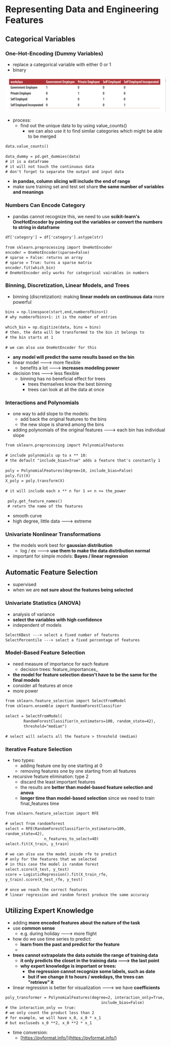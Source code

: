 # Representing Data and Engineering Features

## Categorical Variables

### One-Hot-Encoding (Dummy Variables)

* replace a categorical variable with either 0 or 1
* binary

![](<.gitbook/assets/Screen Shot 2022-06-12 at 6.37.57 PM.png>)

* process:
  * find out the unique data to by using value\_counts()
    * we can also use it to find similar categories which might be able to be merged

```
data.value_counts()

data_dummy = pd.get_dummies(data)
# it is a dataframe
# it will not touch the continuous data
# don't forget to separate the output and input data
```

* **in pandas, column slicing will include the end of range**
* make sure training set and test set share **the same number of variables and meanings**



### Numbers Can Encode Category

* pandas cannot recognize this, we need to use **scikit-learn's OneHotEncoder by pointing out the variables or convert the numbers to string in dataframe**

```
df['category'] = df['category'].astype(str)

from sklearn.preprocessing import OneHotEncoder
encoder = OneHotEncoder(sparse=False)
# sparse = False: returns an array
# sparse = True: turns a sparse matrix
encoder.fit(which_bin)
# OneHotEncoder only works for categorical vairables in numbers

```



### Binning, Discretization, Linear Models, and Trees

* binning (discretization): making **linear models on continuous data** more powerful

```
bins = np.linespace(start,end,numberofbins+1)
# why numberofbins+1: it is the number of entries

which_bin = np.digitize(data, bins = bins)
# then, the data will be transformed to the bin it belongs to
# the bin starts at 1

# we can also use OneHotEncoder for this
```

* **any model will predict the same results based on the bin**
* linear model ---> more flexible
  * benefits a lot ---> **increases modeling power**
* decision tres ---> less flexible
  * binning has no beneficial effect for trees
    * trees themselves know the best binning
    * trees can look at all the data at once



### Interactions and Polynomials

* one way to add slope to the models:
  * add back the original features to the bins
  * the new slope is shared among the bins
* adding polynomials of the original features ---> each bin has individual slope

```
from sklearn.preprocessing import PolynomialFeatures

# include polynomials up to x ** 10:
# the default "include_bias=True" adds a feature that's constantly 1

poly = PolynomialFeatures(degree=10, include_bias=False) 
poly.fit(X)
X_poly = poly.transform(X)

# it will include each x ** n for 1 =< n <= the_power

 poly.get_feature_names()
 # return the name of the features 
```

* smooth curve
* high degree, little data ---> extreme



### Univariate Nonlinear Transformations

* the models work best for **gaussian distribution**&#x20;
  * log / ex ---> **use them to make the data distribution normal**&#x20;
* important for simple models: **Bayes / linear regression**



## Automatic Feature Selection

* supervised
* when we are **not sure about the features being selected**



### Univariate Statistics (ANOVA)

* analysis of variance
* **select the variables with high confidence**
* independent of models

```
SelectKBest ---> select a fixed number of features
SelectPercentile ---> select a fixed percentage of features
```



### Model-Based Feature Selection

* need measure of importance for each feature
  * decision trees: feature\_importances\_
* **the model for feature selection doesn't have to be the same for the final models**
* consider all features at once
* more power&#x20;

```
from sklearn.feature_selection import SelectFromModel 
from sklearn.ensemble import RandomForestClassifier 

select = SelectFromModel(
        RandomForestClassifier(n_estimators=100, random_state=42),
        threshold="median")

# select will selects all the feature > threshold (median)
```

### Iterative Feature Selection

* two types:
  * adding feature one by one starting at 0
  * removing features one by one starting from all features
* recursive feature elimination: type 2
  * discard the least important features
  * the results are **better than model-based feature selection and anova**
  * **longer time than model-based selection** since we need to train final\_features time

```
from sklearn.feature_selection import RFE

# select from randomforest
select = RFE(RandomForestClassifier(n_estimators=100, random_state=42),
                 n_features_to_select=40)
select.fit(X_train, y_train)

# we can also use the model inisde rfe to predict
# only for the features that we selected
# in this case the model is random forest
select.score(X_test, y_test)
score = LogisticRegression().fit(X_train_rfe, y_train).score(X_test_rfe, y_test)

# once we reach the correct features
# linear regression and random forest produce the same accuracy
```



## Utilizing Expert Knowledge

* adding **more encoded features about the nature of the task**
* use **common sense**
  * e.g. during holiday ---> more flight
* how do we use time series to predict:
  * **learn from the past and predict for the feature**&#x20;
  *
* **trees cannot extrapolate the data outside the range of training data**
  * **it only predicts the closet in the training data ---> the last point**
  * **why expert knowledge is important or trees:**
    * **the regression cannot recognize some labels, such as date**
    * **but if we change it to hours / weekdays, the trees can "retrieve" it**
* linear regression is better for visualization ---> we have **coefficients**

```
poly_transformer = PolynomialFeatures(degree=2, interaction_only=True,
                                          include_bias=False)
# the interaction_only == true:
# we only count the product less than 2
# for example, we will have x_0, x_0 * x_1
# but excluseds x_0 **2, x_0 **2 * x_1
```

* time conversion:
  * [https://pyformat.info/](https://pyformat.info/)


